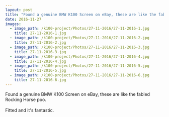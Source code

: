 ```yaml
---
layout: post
title: "Found a genuine BMW K100 Screen on eBay, these are like the fabled Rocking Horse poo."
date: 2016-11-27
images:
  - image_path: /k100-project/Photos/27-11-2016/27-11-2016-1.jpg
    title: 27-11-2016-1.jpg
  - image_path: /k100-project/Photos/27-11-2016/27-11-2016-2.jpg
    title: 27-11-2016-2.jpg
  - image_path: /k100-project/Photos/27-11-2016/27-11-2016-3.jpg
    title: 27-11-2016-3.jpg
  - image_path: /k100-project/Photos/27-11-2016/27-11-2016-4.jpg
    title: 27-11-2016-4.jpg
  - image_path: /k100-project/Photos/27-11-2016/27-11-2016-5.jpg
    title: 27-11-2016-5.jpg
  - image_path: /k100-project/Photos/27-11-2016/27-11-2016-6.jpg
    title: 27-11-2016-6.jpg
---
```

Found a genuine BMW K100 Screen on eBay, these are like the fabled Rocking Horse poo.<br /><br />Fitted and it&#39;s fantastic.﻿


